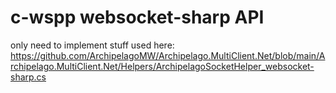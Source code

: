 # c-wspp websocket-sharp API

only need to implement stuff used here:
https://github.com/ArchipelagoMW/Archipelago.MultiClient.Net/blob/main/Archipelago.MultiClient.Net/Helpers/ArchipelagoSocketHelper_websocket-sharp.cs
